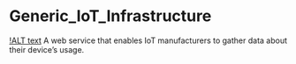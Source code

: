 # Generic_IoT_Infrastructure
[!ALT text](/home/amitaib97/Pictures/Screenshots/GIoT_flow.png)
A web service that enables IoT manufacturers to gather data about their device’s usage.
